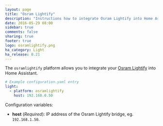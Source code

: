 ```yaml
---
layout: page
title: "Osram Lightify"
description: "Instructions how to integrate Osram Lightify into Home Assistant."
date: 2016-05-29 08:00
sidebar: true
comments: false
sharing: true
footer: true
logo: osramlightify.png
ha_category: Light
ha_release: 0.21
---
```


The `osramlightify` platform allows you to integrate your [Osram Lightify](http://www.osram.com/osram_com/products/led-technology/lightify/index.jsp) into Home Assistant.

```yaml
# Example configuration.yaml entry
light:
  - platform: osramlightify
    host: 192.168.0.50
```
Configuration variables:

- **host** (*Required*): IP address of the Osram Lightify bridge, eg. `192.168.1.50`.

